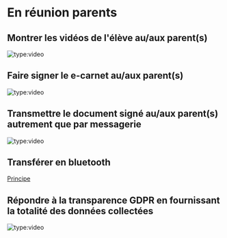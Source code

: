 # En réunion parents

## Montrer les vidéos de l'élève au/aux parent(s)

<!-- OK -->
![type:video](https://www.youtube.com/embed/wQ4N24O5RBc)

## Faire signer le e-carnet au/aux parent(s)

<!-- OK -->
![type:video](https://www.youtube.com/embed/W_DgCz2PMok)

## Transmettre le document signé au/aux parent(s) autrement que par messagerie

<!-- OK -->
![type:video](https://www.youtube.com/embed/SMKZR7_J3no)

## Transférer en bluetooth 

[Principe](https://e-carnet-maternelle.jimdofree.com/tutoriels/transfert-par-bluetooth/)

## Répondre à la transparence GDPR en fournissant la totalité des données collectées

<!-- OK idem génération epub -->
![type:video](https://www.youtube.com/embed/GhVrjU4nTns)


